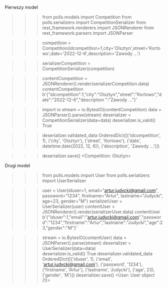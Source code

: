 Pierwszy model

>>> from polls.models import Competition
>>> from polls.serializers import CompetitionSerializer
>>> from rest_framework.renderers import JSONRenderer
>>> from rest_framework.parsers import JSONParser

>>> competition = Competition(idcompetition=1,city='Olsztyn',street='Kortowo',date='2022-12-6',description='Zawody ...')

>>> serializerCompetition = CompetitionSerializer(competition)

>>> contentCompetition = JSONRenderer().render(serializerCompetition.data)
>>> contentCompetition                                                    
b'{"idcompetition":1,"city":"Olsztyn","street":"Kortowo","date":"2022-12-6","description
":"Zawody ..."}'

>>> import io
>>> stream = io.BytesIO(contentCompetition)
>>> data = JSONParser().parse(stream)
>>> deserializer = CompetitionSerializer(data=data)
>>> deserializer.is_valid()                        
True

>>> deserializer.validated_data
OrderedDict([('idcompetition', 1), ('city', 'Olsztyn'), ('street', 'Kortowo'), ('date', 
datetime.date(2022, 12, 6)), ('description', 'Zawody ...')])

>>> deserializer.save() 
<Competition: Olsztyn>

Drugi model

>>> from polls.models import User
>>> from polls.serializers import UserSerializer

>>> user = User(iduser=1, email="artur.judycki@gmail.com", password="1234", firstname="Artur", lastname="Judycki", age=23, gender="M")
>>> serializerUser = UserSerializer(user)
>>> contentUser = JSONRenderer().render(serializerUser.data) 
>>> contentUser
b'{"iduser":1,"email":"artur.judycki@gmail.com","password":"1234","firstname":"Artur","lastname":"Judycki","age":23,"gender":"M"}'

>>> stream = io.BytesIO(contentUser) 
>>> data = JSONParser().parse(stream)
>>> deserializer = UserSerializer(data=data)   
>>> deserializer.is_valid() 
True
>>> deserializer.validated_data
OrderedDict([('iduser', 1), ('email', 'artur.judycki@gmail.com'), ('password', '1234'), ('firstname', 'Artur'), ('lastname', 'Judycki'), ('age', 23), ('gender', 'M')])
>>> deserializer.save() 
<User: User object (1)>

